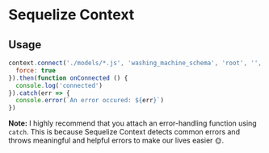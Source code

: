 # Sequelize Context


## Usage

```javascript
context.connect('./models/*.js', 'washing_machine_schema', 'root', '', {
  force: true
}).then(function onConnected () {
  console.log('connected')
}).catch(err => {
  console.error(`An error occured: ${err}`)
})
```

**Note:** I highly recommend that you attach an error-handling function using `catch`. This is because Sequelize Context detects common errors and throws meaningful and helpful errors to make our lives easier 🌞.

